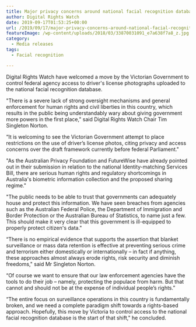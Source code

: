 ```yaml
---
title: Major privacy concerns around national facial recognition database
author: Digital Rights Watch
date: 2019-09-17T01:53:25+00:00
url: /2019/09/17/major-privacy-concerns-around-national-facial-recognition-database/
featureImage: /wp-content/uploads/2018/03/33870031091_e7a638f7a8_z.jpg
category:
  - Media releases
tags:
  - Facial recognition

---
```

Digital Rights Watch have welcomed a move by the Victorian Government to control federal agency access to driver's license photographs uploaded to the national facial recognition database.

"There is a severe lack of strong oversight mechanisms and general enforcement for human rights and civil liberties in this country, which results in the public being understandably wary about giving government more powers in the first place," said Digital Rights Watch Chair Tim Singleton Norton.

&#8220;It is welcoming to see the Victorian Government attempt to place restrictions on the use of driver&#8217;s license photos, citing privacy and access concerns over the draft framework currently before federal Parliament."

"As the Australian Privacy Foundation and FutureWise have already pointed out in their submission in relation to the national Identity-matching Services Bill, there are serious human rights and regulatory shortcomings in Australia's biometric information collection and the proposed sharing regime."

"The public needs to be able to trust that governments can adequately house and protect this information. We have seen breaches from agencies such as the Australian Federal Police, the Department of Immigration and Border Protection or the Australian Bureau of Statistics, to name just a few. This should make it very clear that this government is ill-equipped to properly protect citizen's data."

&#8220;There is no empirical evidence that supports the assertion that blanket surveillance or mass data retention is effective at preventing serious crime and terrorism either domestically or internationally – in fact if anything, these approaches almost always erode rights, risk security and diminish freedoms," said Mr Singleton Norton.

&#8220;Of course we want to ensure that our law enforcement agencies have the tools to do their job &#8211; namely, protecting the populace from harm. But that cannot and should not be at the expense of individual people&#8217;s rights.&#8221;

&#8220;The entire focus on surveillance operations in this country is fundamentally broken, and we need a complete paradigm shift towards a rights-based approach. Hopefully, this move by Victoria to control access to the national facial recognition database is the start of that shift," he concluded.
